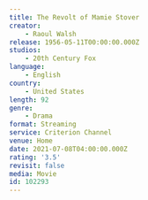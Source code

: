 ```yaml
---
title: The Revolt of Mamie Stover
creator:
    - Raoul Walsh
release: 1956-05-11T00:00:00.000Z
studios:
    - 20th Century Fox
language:
    - English
country:
    - United States
length: 92
genre:
    - Drama
format: Streaming
service: Criterion Channel
venue: Home
date: 2021-07-08T04:00:00.000Z
rating: '3.5'
revisit: false
media: Movie
id: 102293
---
```



